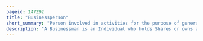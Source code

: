 ```yaml
---
pageid: 147292
title: "Businessperson"
short_summary: "Person involved in activities for the purpose of generating revenue"
description: "A Businessman is an Individual who holds Shares or owns a private-sector Company. A Businessperson Performs Activities to generate Cash Flow Sales and Revenue using a Combination of human financial intellectual and physical Capital to fuel economic Development and Growth."
---
```

